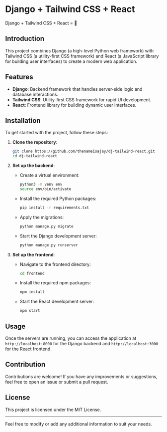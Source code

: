 # Django + Tailwind CSS + React

Django + Tailwind CSS + React = 🧡

## Introduction

This project combines Django (a high-level Python web framework) with Tailwind CSS (a utility-first CSS framework) and React (a JavaScript library for building user interfaces) to create a modern web application.

## Features

- **Django**: Backend framework that handles server-side logic and database interactions.
- **Tailwind CSS**: Utility-first CSS framework for rapid UI development.
- **React**: Frontend library for building dynamic user interfaces.

## Installation

To get started with the project, follow these steps:

1. **Clone the repository**:
    ```bash
    git clone https://github.com/thenameisajay/dj-tailwind-react.git
    cd dj-tailwind-react
    ```

2. **Set up the backend**:
    - Create a virtual environment:
        ```bash
        python3 -m venv env
        source env/bin/activate
        ```
    - Install the required Python packages:
        ```bash
        pip install -r requirements.txt
        ```
    - Apply the migrations:
        ```bash
        python manage.py migrate
        ```
    - Start the Django development server:
        ```bash
        python manage.py runserver
        ```

3. **Set up the frontend**:
    - Navigate to the frontend directory:
        ```bash
        cd frontend
        ```
    - Install the required npm packages:
        ```bash
        npm install
        ```
    - Start the React development server:
        ```bash
        npm start
        ```

## Usage

Once the servers are running, you can access the application at `http://localhost:8000` for the Django backend and `http://localhost:3000` for the React frontend.

## Contribution

Contributions are welcome! If you have any improvements or suggestions, feel free to open an issue or submit a pull request.

## License

This project is licensed under the MIT License.

---

Feel free to modify or add any additional information to suit your needs.
